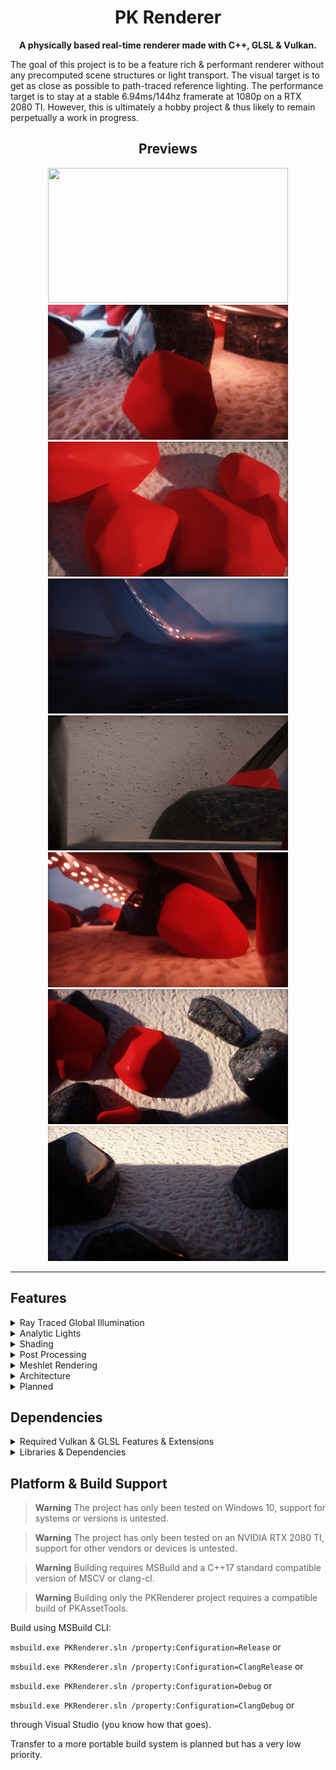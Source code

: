 <div align="center">

# PK Renderer

**A physically based real-time renderer made with C++, GLSL & Vulkan.**
</div>

The goal of this project is to be a feature rich & performant renderer without any precomputed scene structures or light transport. 
The visual target is to get as close as possible to path-traced reference lighting.
The performance target is to stay at a stable 6.94ms/144hz framerate at 1080p on a RTX 2080 TI.
However, this is ultimately a hobby project & thus likely to remain perpetually a work in progress.

<div align="center">
  
## Previews

</div>

<p align="center">
  <img src="T_Preview_01.gif" height="216" width="384">
  <img src="T_Preview_02.jpg" height="216" width="384">
  <img src="T_Preview_03.jpg" height="216" width="384">
  <img src="T_Preview_04.jpg" height="216" width="384">
  <img src="T_Preview_05.jpg" height="216" width="384">
  <img src="T_Preview_06.jpg" height="216" width="384">
  <img src="T_Preview_07.jpg" height="216" width="384">
  <img src="T_Preview_08.jpg" height="216" width="384">
</p>

--- 

## Features

<details>
  <summary>Ray Traced Global Illumination</summary>

- Screen space radiance cache (for ray traced radiance).
- Voxel cone traced world space radiance cache.
- Basic ReSTIR for diffuse hits.
- Recurrent blur denoiser.
- Volumetrics integration.
- Rough specular approximation from diffuse SH1.
- Async TLAS & BLAS builds.

</details>

<details>
  <summary>Analytic Lights</summary>
  
  - Spot, point & directional lights.
  - Spherical area light estimation for all types.
  - Poisson PCF shadow filtering.
  - PCSS shadow filtering for directional lights.
  - [Bend screen space shadows.](https://www.bendstudio.com/blog/inside-bend-screen-space-shadows/)
  - Directional shadow cascades.
  - Clustered forward rendering.
  
</details>


<details>
  <summary>Shading</summary>

  - PBR BxDF
    - Chan Diffuse term
    - GGX normal distribution term.
    - Smith GGX correlated visibility term.
    - Hanrahan Krueger sub surface term.
    - Clear coat support.
    - Sheen support.
  - PBR volumetric fog.
  - Octahedron mapped GGX HDR IBL (used for rt & sky).
  - Spherical harmonics convolution from from IBL (for volumetrics).
  - GBuffers (normals, roughness, min/max/avg hierarchical depth).
  
</details>

<details>
  <summary>Post Processing</summary>

  - Temporal antialiasing.
  - HDR bloom.
  - Luminance histogram based auto exposure.
  - Bokeh depth of field & auto focus.
  - GT Uchimura tone mapping.
  - Color grading.
  - Film grain.
  - Vignette.
  
</details>

<details>
  <summary>Meshlet Rendering</summary>
  
  - 16 byte vertex packing.
    - unorm 16 xyz vertex position relative to submesh aabb.
    - r4g4b4 color
    - tangent sign 1 bit
    - half2 texcoord
    - 10r10b10g2a quaternion.
  - directed acyclic graph lod levels.
  - task shader cone culling.
  - task shader frustum culling.
  - global virtual buffers for all geometry resources.
  - dynamically batched draw calls.
  - material batching.
    - all material properties in a single buffer.
    - shader specific property layout & offset to property buffer.

</details>

<details>
  <summary>Architecture</summary>

  - Vulkan 1.3 rendering backend.
  - Async compute & transfer queues.
  - Multiple buffering.
  - Automatic resource barrier management.
  - Entity component system.
  - Custom compressed mesh & shader formats.
  - Asset hot reloading
  - Console command interface.
  
</details>

<details>
  <summary>Planned</summary>

- geometry lods.
- skinned geometry.
- GPU culling.
- SH probe based world space radiance cache.
- GPU particle engine.
- DX12 backend (unlikely... cant do async ray trace afaik).
- Serialized scene representation.
  
</details>

## Dependencies

<details>

<summary>Required Vulkan & GLSL Features & Extensions</summary>

<br/>

```
Vulkan Version 1.3
SPRIV Version 1.6

GLSL Extensions:
- GL_EXT_shader_explicit_arithmetic_types
- GL_EXT_nonuniform_qualifier
- GL_ARB_shader_viewport_layer_array
- GL_EXT_ray_tracing
- GL_KHR_shader_subgroup_ballot
- GL_EXT_control_flow_attributes
- GL_KHR_shader_subgroup_ballot
- GL_KHR_shader_subgroup_arithmetic
- GL_KHR_shader_subgroup_shuffle
- GL_KHR_shader_subgroup_vote
- GL_EXT_ray_tracing_position_fetch
- GL_EXT_mesh_shader

Validation layers:
- VK_LAYER_KHRONOS_validation

Instance Extensions:
- VK_EXT_debug_utils
- VK_KHR_get_physical_device_properties2

Device Extensions:
- VK_KHR_surface
- VK_KHR_win32_surface
- VK_KHR_swapchain
- VK_KHR_deferred_host_operations
- VK_KHR_acceleration_structure
- VK_KHR_ray_tracing_pipeline
- VK_KHR_ray_query
- VK_EXT_conservative_rasterization
- VK_KHR_ray_tracing_position_fetch
- VK_EXT_mesh_shader
- VK_KHR_fragment_shading_rate

Physical Device Requirements:
- alphaToOne
- shaderImageGatherExtended
- sparseBinding
- sparseResidencyBuffer
- samplerAnisotropy
- multiViewport
- shaderSampledImageArrayDynamicIndexing
- shaderUniformBufferArrayDynamicIndexing
- shaderFloat64
- shaderInt16
- shaderInt64
- imageCubeArray
- fragmentStoresAndAtomics
- multiDrawIndirect
- storageBuffer16BitAccess
- uniformAndStorageBuffer16BitAccess
- storagePushConstant16
- shaderUniformBufferArrayNonUniformIndexing
- shaderSampledImageArrayNonUniformIndexing
- runtimeDescriptorArray
- descriptorBindingVariableDescriptorCount
- descriptorBindingPartiallyBound
- scalarBlockLayout
- shaderFloat16
- shaderInt8
- shaderOutputViewportIndex
- shaderOutputLayer
- bufferDeviceAddress
- timelineSemaphore
- hostQueryReset
- accelerationStructure
- rayTracingPipeline
- rayQuery
- maintenance4
- rayTracingPositionFetch
- taskShader
- meshShader
- multiviewMeshShader
- primitiveFragmentShadingRateMeshShader
- pipelineFragmentShadingRate
```

</details>

<details>

<summary>Libraries & Dependencies</summary>

- [PKAssetTools](https://github.com/konstatoivanen/PKAssetTools)
- [KTX](https://github.com/KhronosGroup/KTX-Software)
- [rapidyaml](https://github.com/biojppm/rapidyaml/tree/master)
- [GLFW](https://www.glfw.org/)
- [GLM](https://github.com/g-truc/glm)
- [mikktspace](http://www.mikktspace.com/)
- [VMA](https://github.com/GPUOpen-LibrariesAndSDKs/VulkanMemoryAllocator)

</details>

## Platform & Build Support

> **Warning**
> The project has only been tested on Windows 10, support for systems or versions is untested.

> **Warning**
> The project has only been tested on an NVIDIA RTX 2080 TI, support for other vendors or devices is untested.

> **Warning**
> Building requires MSBuild and a C++17 standard compatible version of MSCV or clang-cl.

> **Warning**
> Building only the PKRenderer project requires a compatible build of PKAssetTools.

Build using MSBuild CLI:

`msbuild.exe PKRenderer.sln /property:Configuration=Release`  or

`msbuild.exe PKRenderer.sln /property:Configuration=ClangRelease`  or

`msbuild.exe PKRenderer.sln /property:Configuration=Debug` or

`msbuild.exe PKRenderer.sln /property:Configuration=ClangDebug` or

through Visual Studio (you know how that goes).

Transfer to a more portable build system is planned but has a very low priority.
